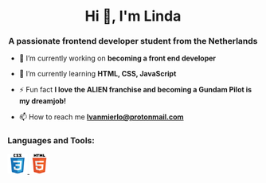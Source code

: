 <h1 align="center">Hi 👋, I'm Linda</h1>
<h3 align="center">A passionate frontend developer student from the Netherlands</h3>

- 🔭 I’m currently working on **becoming a front end developer**

- 🌱 I’m currently learning **HTML, CSS, JavaScript**

- ⚡ Fun fact **I love the ALIEN franchise and becoming a Gundam Pilot is my dreamjob!**

- 📫 How to reach me **lvanmierlo@protonmail.com**

<p align="left">
</p>

<h3 align="left">Languages and Tools:</h3>
<p align="left"> <a href="https://www.w3schools.com/css/" target="_blank" rel="noreferrer"> <img src="https://raw.githubusercontent.com/devicons/devicon/master/icons/css3/css3-original-wordmark.svg" alt="css3" width="40" height="40"/> </a> <a href="https://www.w3.org/html/" target="_blank" rel="noreferrer"> <img src="https://raw.githubusercontent.com/devicons/devicon/master/icons/html5/html5-original-wordmark.svg" alt="html5" width="40" height="40"/> </a> </p>

